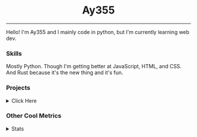 <h1 align="center"><b>Ay355</b></h1>

---

Hello! I'm Ay355 and I mainly code in python, but I'm currently learning web dev.


### Skills

Mostly Python. Though I'm getting better at JavaScript, HTML, and CSS. And Rust because it's the new thing and it's fun.


### Projects

<details>
 <summary>Click Here</summary>
<br>

 This is probably out of date

[Standle](https://discord.com/oauth2/authorize?client_id=810345494223781899&scope=bot&permissions=8)
 - A multipurpose discord bot for your discord server. Has useful and fun commands for you to mess around with. Made with [discord.py](https://www.github.com/Rapptz/discord.py).

[RoboAy355](https://github.com/Ay-355/RoboAy355)
 - A personal discord bot that I use for random things.

[Asyncdictionary](https://github.com/Ay-355/asyncdictionary)
 - An async wrapper for the freedictionaryAPI. See the README for more info.

 
That's pretty much it, other stuff is closed-source.
 
</details>


### Other Cool Metrics


<details>
<summary>Stats</summary>
<br>
 
<a href="https://github.com/Ay-355">
 <img align="center" src="https://github-readme-stats.vercel.app/api?username=Ay-355&theme=tokyonight&show_icons=true&count_private=true&hide_border=true" />
</a><a href="https://github.com/Ay-355">
  <img align="center" src="https://github-readme-stats.vercel.app/api/top-langs/?username=Ay-355&hide=toml,yaml,cmake&layout=compact&langs_count=8&theme=tokyonight&hide_border=true" />
</a>

 
&nbsp; <!-- Space character to put some space between the different stat types. -->

 
<!--START_SECTION:waka-->
**🐱 My Github Data** 

> 🏆 518 Contributions in the Year 2021
 > 
> 📦 1.3 kB Used in Github's Storage 
 > 
> 🚫 Not Opted to Hire
 > 
> 📜 14 Public Repositories 
 > 
> 🔑 4 Private Repositories  
 > 
**I'm an Early 🐤** 

```text
🌞 Morning    16 commits     █░░░░░░░░░░░░░░░░░░░░░░░░   6.13% 
🌆 Daytime    123 commits    ███████████░░░░░░░░░░░░░░   47.13% 
🌃 Evening    118 commits    ███████████░░░░░░░░░░░░░░   45.21% 
🌙 Night      4 commits      ░░░░░░░░░░░░░░░░░░░░░░░░░   1.53%

```
📅 **I'm Most Productive on Thursday** 

```text
Monday       43 commits     ████░░░░░░░░░░░░░░░░░░░░░   16.48% 
Tuesday      31 commits     ███░░░░░░░░░░░░░░░░░░░░░░   11.88% 
Wednesday    21 commits     ██░░░░░░░░░░░░░░░░░░░░░░░   8.05% 
Thursday     47 commits     ████░░░░░░░░░░░░░░░░░░░░░   18.01% 
Friday       46 commits     ████░░░░░░░░░░░░░░░░░░░░░   17.62% 
Saturday     46 commits     ████░░░░░░░░░░░░░░░░░░░░░   17.62% 
Sunday       27 commits     ██░░░░░░░░░░░░░░░░░░░░░░░   10.34%

```


📊 **This Week I Spent My Time On** 

```text
💬 Programming Languages: 
Python                   58 mins             ██████████████░░░░░░░░░░░   56.54% 
VimL                     16 mins             ████░░░░░░░░░░░░░░░░░░░░░   16.27% 
PowerShell               9 mins              ██░░░░░░░░░░░░░░░░░░░░░░░   9.22% 
Lua                      8 mins              ██░░░░░░░░░░░░░░░░░░░░░░░   8.14% 
Rust                     6 mins              █░░░░░░░░░░░░░░░░░░░░░░░░   6.07%

🔥 Editors: 
Vim                      1 hr 27 mins        █████████████████████░░░░   84.49% 
Notepad++                16 mins             ████░░░░░░░░░░░░░░░░░░░░░   15.51%

🐱‍💻 Projects: 
Unknown Project          1 hr 19 mins        ███████████████████░░░░░░   76.87% 
standle-bot              9 mins              ██░░░░░░░░░░░░░░░░░░░░░░░   8.91% 
nvim                     8 mins              ██░░░░░░░░░░░░░░░░░░░░░░░   8.14% 
haste-cli                6 mins              █░░░░░░░░░░░░░░░░░░░░░░░░   6.07%

💻 Operating System: 
Windows                  1 hr 43 mins        █████████████████████████   100.0%

```

**I Mostly Code in Python** 

```text
Python                   7 repos             ███████████████████░░░░░░   77.78% 
HTML                     1 repo              ██░░░░░░░░░░░░░░░░░░░░░░░   11.11% 
C++                      1 repo              ██░░░░░░░░░░░░░░░░░░░░░░░   11.11%

```



 Last Updated on 15/09/2021
<!--END_SECTION:waka-->
</details>
